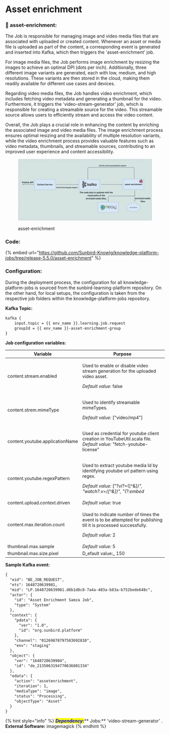 # Asset enrichment

###

### :stars: asset-enrichment:

The Job is responsible for managing image and video media files that are associated with uploaded or created content. Whenever an asset or media file is uploaded as part of the content, a corresponding event is generated and inserted into Kafka, which then triggers the 'asset-enrichment' job.

For image media files, the Job performs image enrichment by resizing the images to achieve an optimal DPI (dots per inch). Additionally, three different image variants are generated, each with low, medium, and high resolutions. These variants are then stored in the cloud, making them readily available for different use cases and devices.

Regarding video media files, the Job handles video enrichment, which includes fetching video metadata and generating a thumbnail for the video. Furthermore, it triggers the 'video-stream-generator' job, which is responsible for creating a streamable source for the video. This streamable source allows users to efficiently stream and access the video content.

Overall, the Job plays a crucial role in enhancing the content by enriching the associated image and video media files. The image enrichment process ensures optimal resizing and the availability of multiple resolution variants, while the video enrichment process provides valuable features such as video metadata, thumbnails, and streamable sources, contributing to an improved user experience and content accessibility.

<figure><img src="../../../../../.gitbook/assets/asset-enrichment.png" alt=""><figcaption><p>asset-enrichment</p></figcaption></figure>

### Code:

{% embed url="https://github.com/Sunbird-Knowlg/knowledge-platform-jobs/tree/release-5.5.0/asset-enrichment" %}

### Configuration:

During the deployment process, the configuration for all knowledge-platform-jobs is sourced from the sunbird-learning-platform repository. On the other hand, for local setups, the configuration is taken from the respective job folders within the knowledge-platform-jobs repository.

**Kafka Topic:**

```
kafka { 
    input.topic = {{ env_name }}.learning.job.request 
    groupId = {{ env_name }}-asset-enrichment-group 
}
```

**Job configuration variables:**

| Variable                        | Purpose                                                                                                                                                                                                                       |
| ------------------------------- | ----------------------------------------------------------------------------------------------------------------------------------------------------------------------------------------------------------------------------- |
| content.stream.enabled          | <p>Used to enable or disable video stream generation for the uploaded video asset.</p><p><em>Default value:</em> false</p>                                                                                                    |
| content.strem.mimeType          | <p>Used to identify streamable mimeTypes.</p><p><em>Default value:</em> ["video/mp4"]</p>                                                                                                                                     |
| content.youtube.applicationName | <p>Used as credential for youtube client creation in YouTubeUtil.scala file. <br><em>Default value:</em> "fetch-youtube-license"</p>                                                                                          |
| content.youtube.regexPattern    | <p>Used to extract youtube media Id by identifying youtube url pattern using regex.</p><p><em>Default value:</em> ["\?vi?=([^&#x26;]<em>)", "watch\?.v=([^&#x26;])", "(?:embed|vi?)/([^/?]</em>)", "^([A-Za-z0-9\-\_]*)"]</p> |
| content.upload.context.driven   | _Default value:_ true                                                                                                                                                                                                         |
| content.max.iteration.count     | <p>Used to indicate number of times the event is to be attempted for publishing till it is processed successfully. </p><p><em>Default value:</em> 2</p>                                                                       |
| thumbnail.max.sample            | _Default value:_ 5                                                                                                                                                                                                            |
| thumbnail.max.size.pixel        | D_efault value:_ 150                                                                                                                                                                                                          |

**Sample Kafka event:**

```
{
  "eid": "BE_JOB_REQUEST",
  "ets": 1648720639981,
  "mid": "LP.1648720639981.d6b1d8c8-7a4a-483a-b83a-b752bede648c",
  "actor": {
    "id": "Asset Enrichment Samza Job",
    "type": "System"
  },
  "context": {
    "pdata": {
      "ver": "1.0",
      "id": "org.sunbird.platform"
    },
    "channel": "01269878797503692810",
    "env": "staging"
  },
  "object": {
    "ver": "1648720639904",
    "id": "do_2135063194770636801334"
  },
  "edata": {
    "action": "assetenrichment",
    "iteration": 1,
    "mediaType": "image",
    "status": "Processing",
    "objectType": "Asset"
  }
}
```

{% hint style="info" %}
_<mark style="color:blue;">**Dependency:**</mark>_** Jobs:** 'video-stream-generator' .\
**External Software:** imagemagick
{% endhint %}
